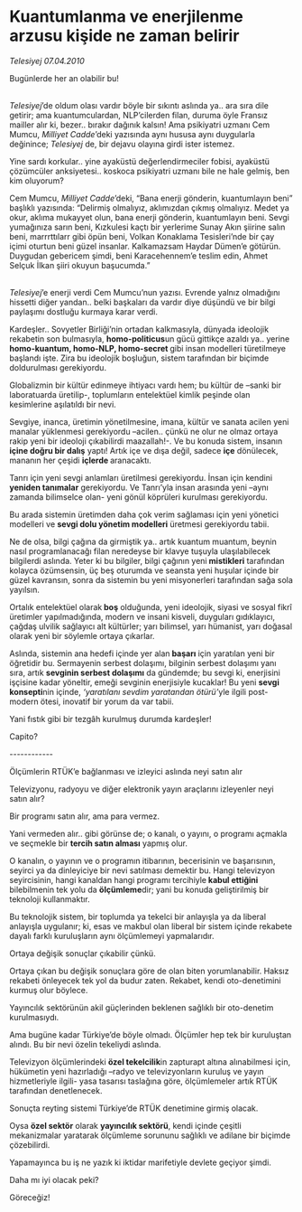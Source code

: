 # Kuantumlanma ve enerjilenme arzusu kişide ne zaman belirir

*Telesiyej 07.04.2010*

<div class="yazi"><p>Bugünlerde her an olabilir bu!</p>
<p><i><br/>Telesiyej</i>’de oldum olası vardır böyle bir sıkıntı aslında ya.. ara sıra dile getirir; ama kuantumculardan, NLP’cilerden filan, duruma öyle Fransız mailler alır ki, bezer.. bırakır dağınık kalsın! Ama psikiyatri uzmanı Cem Mumcu, <i>Milliyet Cadde</i>’deki yazısında aynı hususa aynı duygularla değinince; <i>Telesiyej</i> de, bir dejavu olayına girdi ister istemez. </p>
<p>Yine sardı korkular.. yine ayaküstü değerlendirmeciler fobisi, ayaküstü çözümcüler anksiyetesi.. koskoca psikiyatri uzmanı bile ne hale gelmiş, ben kim oluyorum? </p>
<p>Cem Mumcu, <i>Milliyet Cadde</i>’deki, “Bana enerji gönderin, kuantumlayın beni” başlıklı yazısında: “Delirmiş olmalıyız, aklımızdan çıkmış olmalıyız. Medet ya okur, aklıma mukayyet olun, bana enerji gönderin, kuantumlayın beni. Sevgi yumağınıza sarın beni, Kızkulesi kaçtı bir yerlerime Sunay Akın şiirine salın beni, marrrttılarr gibi öpün beni, Volkan Konaklama Tesisleri’nde bir çay içimi oturtun beni güzel insanlar. Kalkamazsam Haydar Dümen’e götürün. Duygudan gebericem şimdi, beni Karacehennem’e teslim edin, Ahmet Selçuk İlkan şiiri okuyun başucumda.”</p>
<p><i><br/>Telesiyej</i>’e enerji verdi Cem Mumcu’nun yazısı. Evrende yalnız olmadığını hissetti diğer yandan.. belki başkaları da vardır diye düşündü ve bir bilgi paylaşımı dostluğu kurmaya karar verdi. </p>
<p>Kardeşler.. Sovyetler Birliği’nin ortadan kalkmasıyla, dünyada ideolojik rekabetin son bulmasıyla, <b>homo-politicus</b>un gücü gittikçe azaldı ya.. yerine <b>homo-kuantum, homo-NLP, homo-secret </b>gibi insan modelleri türetilmeye başlandı işte. Zira bu ideolojik boşluğun, sistem tarafından bir biçimde doldurulması gerekiyordu.</p>
<p>Globalizmin bir kültür edinmeye ihtiyacı vardı hem; bu kültür de –sanki bir laboratuarda üretilip-, toplumların entelektüel kimlik peşinde olan kesimlerine aşılatıldı bir nevi. </p>
<p>Sevgiye, inanca, üretimin yönetilmesine, imana, kültür ve sanata acilen yeni manalar yüklenmesi gerekiyordu –acilen.. çünkü ne olur ne olmaz ortaya rakip yeni bir ideoloji çıkabilirdi maazallah!-. Ve bu konuda sistem, insanın <b>içine doğru bir dalış</b> yaptı! Artık içe ve dışa değil, sadece <b>içe</b> dönülecek, mananın her çeşidi <b>içlerde </b>aranacaktı. </p>
<p>Tanrı için yeni sevgi anlamları üretilmesi gerekiyordu. İnsan için kendini <b>yeniden tanımalar</b> gerekiyordu. Ve Tanrı’yla insan arasında yeni –aynı zamanda bilimselce olan- yeni gönül köprüleri kurulması gerekiyordu.</p>
<p>Bu arada sistemin üretimden daha çok verim sağlaması için yeni yönetici modelleri ve <b>sevgi dolu yönetim modelleri</b> üretmesi gerekiyordu tabii. </p>
<p>Ne de olsa, bilgi çağına da girmiştik ya.. artık kuantum muantum, beynin nasıl programlanacağı filan neredeyse bir klavye tuşuyla ulaşılabilecek bilgilerdi aslında. Yeter ki bu bilgiler, bilgi çağının yeni<b> mistikleri</b> tarafından kolayca özümsensin, üç beş oturumda ve seansta yeni huşular içinde bir güzel kavransın, sonra da sistemin bu yeni misyonerleri tarafından sağa sola yayılsın.</p>
<p>Ortalık entelektüel olarak<b> boş</b> olduğunda, yeni ideolojik, siyasi ve sosyal fikrî üretimler yapılmadığında, modern ve insani kisveli, duyguları gıdıklayıcı, çağdaş ulvilik sağlayıcı alt kültürler; yarı bilimsel, yarı hümanist, yarı doğasal olarak yeni bir söylemle ortaya çıkarlar.</p>
<p>Aslında, sistemin ana hedefi içinde yer alan<b> başarı</b> için yaratılan yeni bir öğretidir bu. Sermayenin serbest dolaşımı, bilginin serbest dolaşımı yanı sıra, artık <b>sevginin serbest dolaşımı</b> da gündemde; bu sevgi ki, enerjisini işçisine kadar yöneltir, emeği sevginin enerjisiyle kucaklar! Bu yeni <b>sevgi konsepti</b>nin içinde, <i>‘yaratılanı sevdim yaratandan ötürü’</i>yle ilgili post-modern ötesi, inovatif bir yorum da var tabii.</p>
<p>Yani fıstık gibi bir tezgâh kurulmuş durumda kardeşler!</p>
<p>Capito?</p>
<p>------------</p>

Ölçümlerin RTÜK’e bağlanması ve izleyici aslında neyi satın alır

<p>Televizyonu, radyoyu ve diğer elektronik yayın araçlarını izleyenler neyi satın alır?</p>
<p>Bir programı satın alır, ama para vermez.</p>
<p>Yani vermeden alır.. gibi görünse de; o kanalı, o yayını, o programı açmakla ve seçmekle bir <b>tercih satın alması</b> yapmış olur.</p>
<p>O kanalın, o yayının ve o programın itibarının, becerisinin ve başarısının, seyirci ya da dinleyiciye bir nevi satılması demektir bu. Hangi televizyon seyircisinin, hangi kanaldan hangi programı tercihiyle<b> kabul ettiğini</b> bilebilmenin tek yolu da <b>ölçümleme</b>dir; yani bu konuda geliştirilmiş bir teknoloji kullanmaktır.</p>
<p>Bu teknolojik sistem, bir toplumda ya tekelci bir anlayışla ya da liberal anlayışla uygulanır; ki, esas ve makbul olan liberal bir sistem içinde rekabete dayalı farklı kuruluşların aynı ölçümlemeyi yapmalarıdır. </p>
<p>Ortaya değişik sonuçlar çıkabilir çünkü.</p>
<p>Ortaya çıkan bu değişik sonuçlara göre de olan biten yorumlanabilir. Haksız rekabeti önleyecek tek yol da budur zaten. Rekabet, kendi oto-denetimini kurmuş olur böylece.</p>
<p>Yayıncılık sektörünün akil güçlerinden beklenen sağlıklı bir oto-denetim kurulmasıydı.</p>
<p>Ama bugüne kadar Türkiye’de böyle olmadı. Ölçümler hep tek bir kuruluştan alındı. Bu bir nevi özelin tekeliydi aslında.</p>
<p>Televizyon ölçümlerindeki <b>özel tekelcilik</b>in zapturapt altına alınabilmesi için, hükümetin yeni hazırladığı –radyo ve televizyonların kuruluş ve yayın hizmetleriyle ilgili- yasa tasarısı taslağına göre, ölçümlemeler artık RTÜK tarafından denetlenecek.</p>
<p>Sonuçta reyting sistemi Türkiye’de RTÜK denetimine girmiş olacak. </p>
<p>Oysa <b>özel sektör</b> olarak <b>yayıncılık sektörü</b>, kendi içinde çeşitli mekanizmalar yaratarak ölçümleme sorununu sağlıklı ve adilane bir biçimde çözebilirdi. </p>
<p>Yapamayınca bu iş ne yazık ki iktidar marifetiyle devlete geçiyor şimdi.</p>
<p>Daha mı iyi olacak peki?</p>
<p>Göreceğiz!</p></div>
